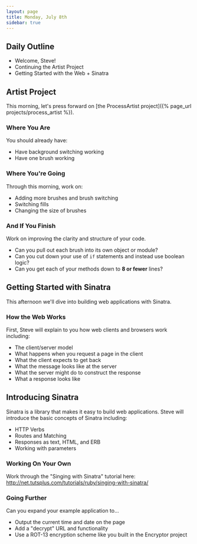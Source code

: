 ```yaml
---
layout: page
title: Monday, July 8th
sidebar: true
---
```


## Daily Outline

* Welcome, Steve!
* Continuing the Artist Project
* Getting Started with the Web + Sinatra

## Artist Project

This morning, let's press forward on [the ProcessArtist project]({% page_url projects/process_artist %}). 

### Where You Are

You should already have:

* Have background switching working
* Have one brush working

### Where You're Going

Through this morning, work on:

* Adding more brushes and brush switching
* Switching fills
* Changing the size of brushes

### And If You Finish

Work on improving the clarity and structure of your code.

* Can you pull out each brush into its own object or module?
* Can you cut down your use of `if` statements and instead use boolean logic?
* Can you get each of your methods down to **8 or fewer** lines?

## Getting Started with Sinatra

This afternoon we'll dive into building web applications with Sinatra.

### How the Web Works

First, Steve will explain to you how web clients and browsers work including:

* The client/server model
* What happens when you request a page in the client
* What the client expects to get back
* What the message looks like at the server
* What the server might do to construct the response
* What a response looks like

## Introducing Sinatra

Sinatra is a library that makes it easy to build web applications. Steve will introduce the basic concepts of Sinatra including:

* HTTP Verbs
* Routes and Matching
* Responses as text, HTML, and ERB
* Working with parameters

### Working On Your Own

Work through the "Singing with Sinatra" tutorial here: http://net.tutsplus.com/tutorials/ruby/singing-with-sinatra/

### Going Further

Can you expand your example application to...

* Output the current time and date on the page
* Add a "decrypt" URL and functionality
* Use a ROT-13 encryption scheme like you built in the Encryptor project
